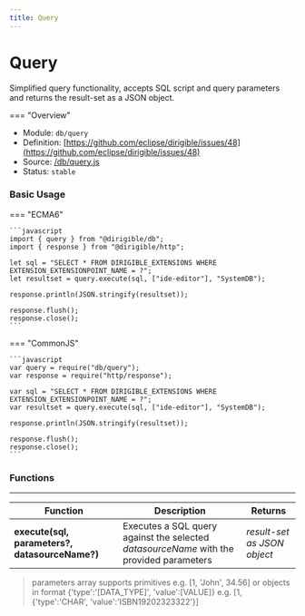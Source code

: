 ```yaml
---
title: Query
---
```


Query
===


Simplified query functionality, accepts SQL script and query parameters and returns the result-set as a JSON object.

=== "Overview"
- Module: `db/query`
- Definition: [https://github.com/eclipse/dirigible/issues/48](https://github.com/eclipse/dirigible/issues/48)
- Source: [/db/query.js](https://github.com/eclipse/dirigible/blob/master/components/api-database/src/main/resources/META-INF/dirigible/db/query.js)
- Status: `stable`


### Basic Usage

=== "ECMA6"

    ```javascript
    import { query } from "@dirigible/db";
    import { response } from "@dirigible/http";

    let sql = "SELECT * FROM DIRIGIBLE_EXTENSIONS WHERE EXTENSION_EXTENSIONPOINT_NAME = ?";
    let resultset = query.execute(sql, ["ide-editor"], "SystemDB");

    response.println(JSON.stringify(resultset));

    response.flush();
    response.close();
    ```

=== "CommonJS"

    ```javascript
    var query = require("db/query");
    var response = require("http/response");

    var sql = "SELECT * FROM DIRIGIBLE_EXTENSIONS WHERE EXTENSION_EXTENSIONPOINT_NAME = ?";
    var resultset = query.execute(sql, ["ide-editor"], "SystemDB");

    response.println(JSON.stringify(resultset));

    response.flush();
    response.close();
    ```


### Functions

---

Function     | Description | Returns
------------ | ----------- | --------
**execute(sql, parameters?, datasourceName?)**   | Executes a SQL query against the selected *datasourceName* with the provided parameters | *result-set as JSON object*

> parameters array supports primitives e.g. [1, 'John', 34.56] or objects in format {'type':'[DATA_TYPE]', 'value':[VALUE]} e.g. [1, {'type':'CHAR', 'value':'ISBN19202323322'}]
